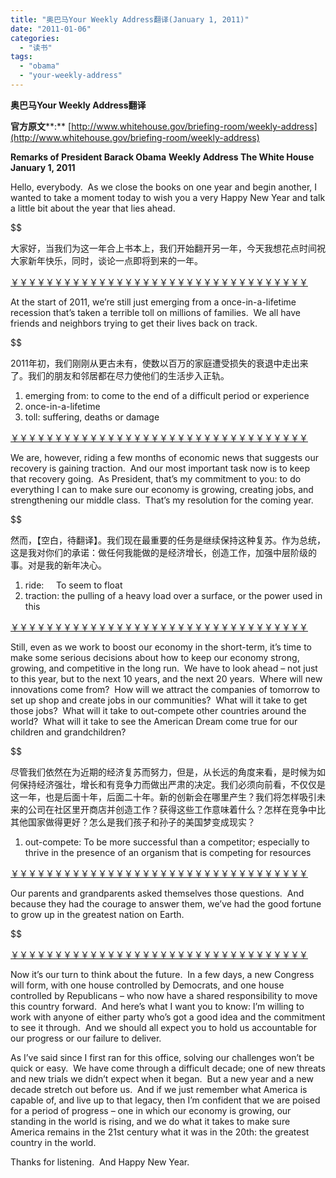 ```yaml
---
title: "奥巴马Your Weekly Address翻译(January 1, 2011)"
date: "2011-01-06"
categories: 
  - "读书"
tags: 
  - "obama"
  - "your-weekly-address"
---
```


**奥巴马****Your Weekly Address****翻译**

**官方原文****:** [http://www.whitehouse.gov/briefing-room/weekly-address](http://www.whitehouse.gov/briefing-room/weekly-address)

**Remarks of President Barack Obama** ****Weekly Address** **The White House** **January 1, 2011****

Hello, everybody.  As we close the books on one year and begin another, I wanted to take a moment today to wish you a very Happy New Year and talk a little bit about the year that lies ahead.

$$$$$$$$$$$$$$$$$$$$$$$$$$$$$$$$$$$$$$$$$$$$$$$$$$$$$$$$$$$$$$

大家好，当我们为这一年合上书本上，我们开始翻开另一年，今天我想花点时间祝大家新年快乐，同时，谈论一点即将到来的一年。

[￥￥￥￥￥￥￥￥￥￥￥￥￥￥￥￥￥￥￥￥￥￥￥￥￥￥￥￥￥￥￥￥￥￥](file:///)

At the start of 2011, we’re still just emerging from a once-in-a-lifetime recession that’s taken a terrible toll on millions of families.  We all have friends and neighbors trying to get their lives back on track.

$$$$$$$$$$$$$$$$$$$$$$$$$$$$$$$$$$$$$$$$$$$$$$$$$$$$$$$$$$$$$$

2011年初，我们刚刚从更古未有，使数以百万的家庭遭受损失的衰退中走出来了。我们的朋友和邻居都在尽力使他们的生活步入正轨。

1. emerging from: to come to the end of a difficult period or experience
2. once-in-a-lifetime
3. toll: suffering, deaths or damage

[￥￥￥￥￥￥￥￥￥￥￥￥￥￥￥￥￥￥￥￥￥￥￥￥￥￥￥￥￥￥￥￥￥￥](file:///)

We are, however, riding a few months of economic news that suggests our recovery is gaining traction.  And our most important task now is to keep that recovery going.  As President, that’s my commitment to you: to do everything I can to make sure our economy is growing, creating jobs, and strengthening our middle class.  That’s my resolution for the coming year.

$$$$$$$$$$$$$$$$$$$$$$$$$$$$$$$$$$$$$$$$$$$$$$$$$$$$$$$$$$$$$$

然而，【空白，待翻译】。我们现在最重要的任务是继续保持这种复苏。作为总统，这是我对你们的承诺：做任何我能做的是经济增长，创造工作，加强中层阶级的事。对是我的新年决心。

1. ride:     To seem to float
2. traction: the pulling of a heavy load over a surface, or the power used in this

[￥￥￥￥￥￥￥￥￥￥￥￥￥￥￥￥￥￥￥￥￥￥￥￥￥￥￥￥￥￥￥￥￥￥](file:///)

Still, even as we work to boost our economy in the short-term, it’s time to make some serious decisions about how to keep our economy strong, growing, and competitive in the long run.  We have to look ahead – not just to this year, but to the next 10 years, and the next 20 years.  Where will new innovations come from?  How will we attract the companies of tomorrow to set up shop and create jobs in our communities?  What will it take to get those jobs?  What will it take to out-compete other countries around the world?  What will it take to see the American Dream come true for our children and grandchildren?

$$$$$$$$$$$$$$$$$$$$$$$$$$$$$$$$$$$$$$$$$$$$$$$$$$$$$$$$$$$$$$

尽管我们依然在为近期的经济复苏而努力，但是，从长远的角度来看，是时候为如何保持经济强壮，增长和有竞争力而做出严肃的决定。我们必须向前看，不仅仅是这一年，也是后面十年，后面二十年。新的创新会在哪里产生？我们将怎样吸引未来的公司在社区里开商店并创造工作？获得这些工作意味着什么？怎样在竞争中比其他国家做得更好？怎么是我们孩子和孙子的美国梦变成现实？

1. out-compete: To be more successful than a competitor; especially to thrive in the presence of an organism that is competing for resources

[￥￥￥￥￥￥￥￥￥￥￥￥￥￥￥￥￥￥￥￥￥￥￥￥￥￥￥￥￥￥￥￥￥￥](file:///)

Our parents and grandparents asked themselves those questions.  And because they had the courage to answer them, we’ve had the good fortune to grow up in the greatest nation on Earth.

$$$$$$$$$$$$$$$$$$$$$$$$$$$$$$$$$$$$$$$$$$$$$$$$$$$$$$$$$$$$$$

[￥￥￥￥￥￥￥￥￥￥￥￥￥￥￥￥￥￥￥￥￥￥￥￥￥￥￥￥￥￥￥￥￥￥](file:///)

Now it’s our turn to think about the future.  In a few days, a new Congress will form, with one house controlled by Democrats, and one house controlled by Republicans – who now have a shared responsibility to move this country forward.  And here’s what I want you to know: I’m willing to work with anyone of either party who’s got a good idea and the commitment to see it through.  And we should all expect you to hold us accountable for our progress or our failure to deliver.

As I’ve said since I first ran for this office, solving our challenges won’t be quick or easy.  We have come through a difficult decade; one of new threats and new trials we didn’t expect when it began.  But a new year and a new decade stretch out before us.  And if we just remember what America is capable of, and live up to that legacy, then I’m confident that we are poised for a period of progress – one in which our economy is growing, our standing in the world is rising, and we do what it takes to make sure America remains in the 21st century what it was in the 20th: the greatest country in the world.

Thanks for listening.  And Happy New Year.
